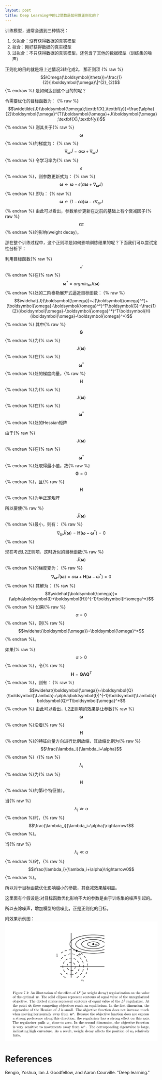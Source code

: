 ```yaml
---
layout: post
title: Deep Learning中的L2范数是如何做正则化的？
---
```


训练模型，通常会遇到三种情况：
1. 欠拟合：没有获得数据的真实模型
2. 拟合：刚好获得数据的真实模型
3. 过拟合：不只获得数据的真实模型，还包含了其他的数据模型（训练集的噪声）

正则化的目的就是将上述情况3转化成2。
那正则项 {% raw %} $$\Omega(\boldsymbol{\theta})=\frac{1}{2}\|\boldsymbol{\omega}\|^{2}_{2}$$ {% endraw %} 是如何达到这个目的的呢？ 

令需要优化的目标函数为：
{% raw %}
$$\widetilde{J}(\boldsymbol{\omega};\textbf{X},\textbf{y})=\frac{\alpha}{2}\boldsymbol{\omega}^{T}\boldsymbol{\omega}+J(\boldsymbol{\omega};\textbf{X},\textbf{y})$$
{% endraw %}
则其关于{% raw %}$$\boldsymbol{\omega}$${% endraw %}的梯度为：
{% raw %}
$$\nabla_{\boldsymbol{\omega}}\widetilde{J}=\alpha\boldsymbol{\omega}+\nabla_{\boldsymbol{\omega}}J$$
{% endraw %}
令学习率为{% raw %}$$\epsilon$${% endraw %}，则参数更新式为：
{% raw %}
$$\boldsymbol{\omega}\gets\boldsymbol{\omega}-\epsilon(\alpha\boldsymbol{\omega}+\nabla_{\boldsymbol{\omega}}J)$$
{% endraw %}
即为：
{% raw %}
$$\boldsymbol{\omega}\gets(1-\epsilon\alpha)\boldsymbol{\omega}-\epsilon\nabla_{\boldsymbol{\omega}}J$$
{% endraw %}
由此可以看出，参数单步更新在之前的基础上有个衰减因子{% raw %}$$\epsilon\alpha$${% endraw %}的影响(weight decay)。

那在整个训练过程中，这个正则项是如何影响训练结果的呢？下面我们可以尝试定性分析下：

利用目标函数{% raw %}$$J$${% endraw %}在{% raw %}$$\boldsymbol{\omega}^*=argmin_{\boldsymbol{\omega}}J(\boldsymbol{\omega})$${% endraw %}处的二阶泰勒展开式逼近目标函数：
{% raw %}
$$\widehat{J}(\boldsymbol{\omega})=J(\boldsymbol{\omega}^*)+(\boldsymbol{\omega}-\boldsymbol{\omega}^*)^T\boldsymbol{G}+\frac{1}{2}(\boldsymbol{\omega}-\boldsymbol{\omega}^*)^T\boldsymbol{H}(\boldsymbol{\omega}-\boldsymbol{\omega}^*)$$
{% endraw %}
其中{% raw %}$$\boldsymbol{G}$${% endraw %}为{% raw %}$$J(\boldsymbol{\omega})$${% endraw %}在{% raw %}$$\boldsymbol{\omega}^*$${% endraw %}处的梯度向量，{% raw %}$$\boldsymbol{H}$${% endraw %}为{% raw %}$$J(\boldsymbol{\omega})$${% endraw %}在{% raw %}$$\boldsymbol{\omega}^*$${% endraw %}处的Hessian矩阵

由于{% raw %}$$J(\boldsymbol{\omega})$${% endraw %}在{% raw %}$$\boldsymbol{\omega}^*$${% endraw %}处取得最小值，故{% raw %}$$\boldsymbol{G}=0$${% endraw %}，且{% raw %}$$\boldsymbol{H}$${% endraw %}为半正定矩阵

所以要使{% raw %}$$\widehat{J}(\boldsymbol{\omega})$${% endraw %}最小，则有：
{% raw %}
$$\nabla_{\boldsymbol{\omega}}\widehat{J}(\boldsymbol{\omega})=\boldsymbol{H}(\boldsymbol{\omega}-\boldsymbol{\omega}^*)=0$$
{% endraw %}

现在考虑L2正则项，这时近似的目标函数{% raw %}$$\widehat{J}(\boldsymbol{\omega})$${% endraw %}的梯度变为：
{% raw %}
$$\nabla_{\boldsymbol{\omega}}\widehat{J}(\boldsymbol{\omega})=\alpha\boldsymbol{\omega}+\boldsymbol{H}(\boldsymbol{\omega}-\boldsymbol{\omega}^*)=0$$
{% endraw %}
其解为：
{% raw %}
$$\widehat{\boldsymbol{\omega}}=(\alpha\boldsymbol{I}+\boldsymbol{H})^{-1}\boldsymbol{H\omega^*}$$
{% endraw %}
如果{% raw %}$$\alpha=0$${% endraw %}，则{% raw %}$$\widehat{\boldsymbol{\omega}}=\boldsymbol{\omega}^*$${% endraw %}。

如果{% raw %}$$\alpha\gt0$${% endraw %}，令{% raw %}$$\boldsymbol{H}=\boldsymbol{Q}\boldsymbol{\Lambda}\boldsymbol{Q}^T$${% endraw %}，则有：
{% raw %}
$$\widehat{\boldsymbol{\omega}}=\boldsymbol{Q}(\boldsymbol{\Lambda}+\alpha\boldsymbol{I})^{-1}\boldsymbol{\Lambda}\boldsymbol{Q}^T\boldsymbol{\omega}^*$$
{% endraw %}
由此可以看出，L2正则项的效果是让参数{% raw %}$$\boldsymbol{\omega}$${% endraw %}沿着{% raw %}$$\boldsymbol{H}$${% endraw %}的特征向量方向进行比例放缩，其放缩比例为{% raw %}$$\frac{\lambda_i}{\lambda_i+\alpha}$${% endraw %}（{% raw %}$$\lambda_i$${% endraw %}为{% raw %}$$\boldsymbol{H}$${% endraw %}的第i个特征值）。

当{% raw %}$$\lambda_i\gg\alpha$${% endraw %}时，{% raw %}$$\frac{\lambda_i}{\lambda_i+\alpha}\rightarrow1$${% endraw %}。

当{% raw %}$$\lambda_i\ll\alpha$${% endraw %}时，{% raw %}$$\frac{\lambda_i}{\lambda_i+\alpha}\rightarrow0$${% endraw %}。

所以对于目标函数优化影响越小的参数，其衰减效果越明显。

这里面有个假设是:对目标函数优化影响不大的参数是由于训练集的噪声引起的。

所以去除噪声，增加模型的信噪比，正是正则化的目标。 

附效果示例图：
![示例图](/assets/l2-regularize.png)

# References

Bengio, Yoshua, Ian J. Goodfellow, and Aaron Courville. "Deep learning."


